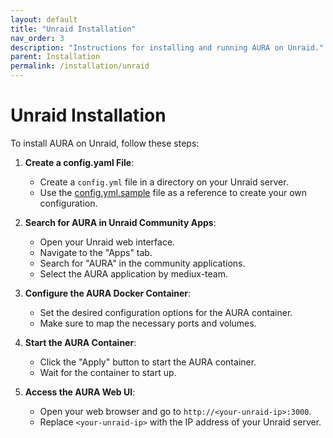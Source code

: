 ```yaml
---
layout: default
title: "Unraid Installation"
nav_order: 3
description: "Instructions for installing and running AURA on Unraid."
parent: Installation
permalink: /installation/unraid
---
```


# Unraid Installation

To install AURA on Unraid, follow these steps:

1. **Create a config.yaml File**:

    - Create a `config.yml` file in a directory on your Unraid server.
    - Use the [config.yml.sample](https://raw.githubusercontent.com/mediux-team/AURA/refs/heads/master/config.yml.sample) file as a reference to create your own configuration.

2. **Search for AURA in Unraid Community Apps**:

    - Open your Unraid web interface.
    - Navigate to the "Apps" tab.
    - Search for "AURA" in the community applications.
    - Select the AURA application by mediux-team.

3. **Configure the AURA Docker Container**:

    - Set the desired configuration options for the AURA container.
    - Make sure to map the necessary ports and volumes.

4. **Start the AURA Container**:

    - Click the "Apply" button to start the AURA container.
    - Wait for the container to start up.

5. **Access the AURA Web UI**:
    - Open your web browser and go to `http://<your-unraid-ip>:3000`.
    - Replace `<your-unraid-ip>` with the IP address of your Unraid server.
